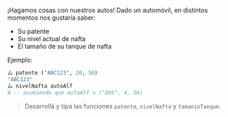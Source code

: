 ¡Hagamos cosas con nuestros autos! Dado un automóvil, en distintos momentos nos gustaría saber:

* Su patente
* Su nivel actual de nafta
* El tamaño de su tanque de nafta

Ejemplo:

```haskell
ム patente ("ABC123", 20, 50)
"ABC123"
ム nivelNafta autoAlf
4 -- asumiendo que autoAlf = ("GHS", 4, 56)
```

> Desarrollá y tipá las funciones `patente`, `nivelNafta` y `tamanioTanque`.
> 

